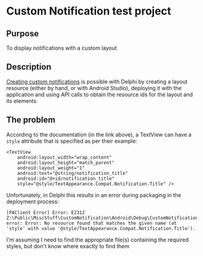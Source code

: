 # Custom Notification test project

## Purpose

To display notifications with a custom layout

## Description

[Creating custom notifications](https://developer.android.com/training/notify-user/custom-notification) is possible with Delphi by creating a layout resource (either by hand, or with Android Studio), deploying it with the application and using API calls to obtain the resource ids for the layout and its elements.

## The problem

According to the documentation (in the link above), a TextView can have a `style` attribute that is specified as per their example:

```
<TextView
    android:layout_width="wrap_content"
    android:layout_height="match_parent"
    android:layout_weight="1"
    android:text="@string/notification_title"
    android:id="@+id/notification_title"
    style="@style/TextAppearance.Compat.Notification.Title" />
```

Unfortunately, in Delphi this results in an error during packaging in the deployment process:

```
[PAClient Error] Error: E2312 Z:\Public\MiscStuff\CustomNotification\Android\Debug\CustomNotificationTest\res\layout\notification_big.xml:9: error: Error: No resource found that matches the given name (at 'style' with value '@style/TextAppearance.Compat.Notification.Title').
```

I'm assuming I need to find the appropriate file(s) containing the required styles, but don't know where exactly to find them

